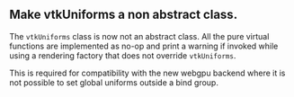 ## Make vtkUniforms a non abstract class.

The `vtkUniforms` class is now not an abstract class. All the pure virtual functions are implemented as no-op
and print a warning if invoked while using a rendering factory that does not override `vtkUniforms`.

This is required for compatibility with the new webgpu backend where it is not possible to set global uniforms
outside a bind group.
